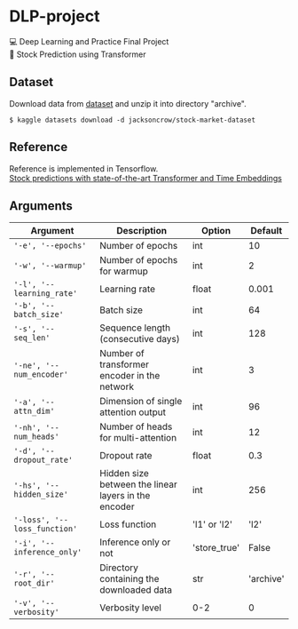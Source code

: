 # DLP-project
💻 Deep Learning and Practice Final Project  
🏹 Stock Prediction using Transformer



## Dataset
Download data from [dataset](https://www.kaggle.com/jacksoncrow/stock-market-dataset) and unzip it into directory "archive".  
```shell
$ kaggle datasets download -d jacksoncrow/stock-market-dataset
```



## Reference
Reference is implemented in Tensorflow.  
[Stock predictions with state-of-the-art Transformer and Time Embeddings](https://towardsdatascience.com/stock-predictions-with-state-of-the-art-transformer-and-time-embeddings-3a4485237de6)



## Arguments
|Argument|Description|Option|Default|
|---|---|---|---|
|`'-e', '--epochs'`|Number of epochs|int|10|
|`'-w', '--warmup'`|Number of epochs for warmup|int|2|
|`'-l', '--learning_rate'`|Learning rate|float|0.001|
|`'-b', '--batch_size'`|Batch size|int|64|
|`'-s', '--seq_len'`|Sequence length (consecutive days)|int|128|
|`'-ne', '--num_encoder'`|Number of transformer encoder in the network|int|3|
|`'-a', '--attn_dim'`|Dimension of single attention output|int|96|
|`'-nh', '--num_heads'`|Number of heads for multi-attention|int|12|
|`'-d', '--dropout_rate'`|Dropout rate|float|0.3|
|`'-hs', '--hidden_size'`|Hidden size between the linear layers in the encoder|int|256|
|`'-loss', '--loss_function'`|Loss function|'l1' or 'l2'|'l2'|
|`'-i', '--inference_only'`|Inference only or not|'store_true'|False|
|`'-r', '--root_dir'`|Directory containing the downloaded data|str|'archive'|
|`'-v', '--verbosity'`|Verbosity level|0-2|0|
